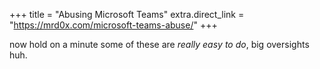 +++
title = "Abusing Microsoft Teams"
extra.direct_link = "https://mrd0x.com/microsoft-teams-abuse/"
+++

now hold on a minute some of these are *really easy to do*, big oversights huh.
